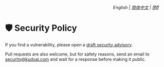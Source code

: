 <div align="right">
    <h6>
        <picture>
            <source type="image/svg+xml" media="(prefers-color-scheme: dark)" srcset="https://assets.ddgpt.com/images/icons/earth/white/icon32.svg">
            <img height=14 src="https://assets.ddgpt.com/images/icons/earth/black/icon32.svg">
        </picture>
        &nbsp;English |
        <a href="https://github.com/KudoAI/duckduckgpt/blob/main/docs/zh-cn/SECURITY.md">简体中文</a> |
        <a href="https://github.com/KudoAI/duckduckgpt/blob/main/docs/hi/SECURITY.md">हिंदी</a>
    </h6>
</div>

# 🛡️ Security Policy

If you find a vulnerability, please open a [draft security advisory](https://github.com/KudoAI/duckduckgpt/security/advisories/new).

Pull requests are also welcome, but for safety reasons, send an email to <security@kudoai.com> and wait for a response before making it public.
